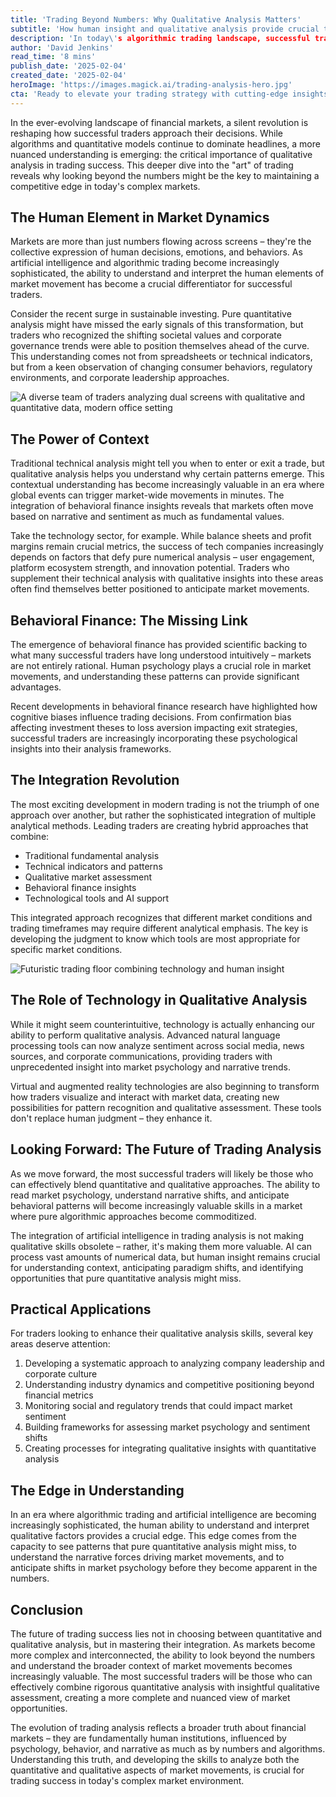 ```yaml
---
title: 'Trading Beyond Numbers: Why Qualitative Analysis Matters'
subtitle: 'How human insight and qualitative analysis provide crucial trading advantages in algorithmic markets'
description: 'In today\'s algorithmic trading landscape, successful traders are discovering that qualitative analysis provides crucial advantages. This article explores how understanding market psychology, behavioral patterns, and narrative shifts can give traders an edge beyond pure quantitative approaches, and why the integration of both methods is essential for modern trading success.'
author: 'David Jenkins'
read_time: '8 mins'
publish_date: '2025-02-04'
created_date: '2025-02-04'
heroImage: 'https://images.magick.ai/trading-analysis-hero.jpg'
cta: 'Ready to elevate your trading strategy with cutting-edge insights? Follow us on LinkedIn for daily updates on market psychology, behavioral finance, and the latest developments in trading analysis.'
---
```


In the ever-evolving landscape of financial markets, a silent revolution is reshaping how successful traders approach their decisions. While algorithms and quantitative models continue to dominate headlines, a more nuanced understanding is emerging: the critical importance of qualitative analysis in trading success. This deeper dive into the "art" of trading reveals why looking beyond the numbers might be the key to maintaining a competitive edge in today's complex markets.

## The Human Element in Market Dynamics

Markets are more than just numbers flowing across screens – they're the collective expression of human decisions, emotions, and behaviors. As artificial intelligence and algorithmic trading become increasingly sophisticated, the ability to understand and interpret the human elements of market movement has become a crucial differentiator for successful traders.

Consider the recent surge in sustainable investing. Pure quantitative analysis might have missed the early signals of this transformation, but traders who recognized the shifting societal values and corporate governance trends were able to position themselves ahead of the curve. This understanding comes not from spreadsheets or technical indicators, but from a keen observation of changing consumer behaviors, regulatory environments, and corporate leadership approaches.

![A diverse team of traders analyzing dual screens with qualitative and quantitative data, modern office setting](https://i.magick.ai/PIXE/1738656768877_magick_img.webp)

## The Power of Context

Traditional technical analysis might tell you when to enter or exit a trade, but qualitative analysis helps you understand why certain patterns emerge. This contextual understanding has become increasingly valuable in an era where global events can trigger market-wide movements in minutes. The integration of behavioral finance insights reveals that markets often move based on narrative and sentiment as much as fundamental values.

Take the technology sector, for example. While balance sheets and profit margins remain crucial metrics, the success of tech companies increasingly depends on factors that defy pure numerical analysis – user engagement, platform ecosystem strength, and innovation potential. Traders who supplement their technical analysis with qualitative insights into these areas often find themselves better positioned to anticipate market movements.

## Behavioral Finance: The Missing Link

The emergence of behavioral finance has provided scientific backing to what many successful traders have long understood intuitively – markets are not entirely rational. Human psychology plays a crucial role in market movements, and understanding these patterns can provide significant advantages.

Recent developments in behavioral finance research have highlighted how cognitive biases influence trading decisions. From confirmation bias affecting investment theses to loss aversion impacting exit strategies, successful traders are increasingly incorporating these psychological insights into their analysis frameworks.

## The Integration Revolution

The most exciting development in modern trading is not the triumph of one approach over another, but rather the sophisticated integration of multiple analytical methods. Leading traders are creating hybrid approaches that combine:

- Traditional fundamental analysis
- Technical indicators and patterns
- Qualitative market assessment
- Behavioral finance insights
- Technological tools and AI support

This integrated approach recognizes that different market conditions and trading timeframes may require different analytical emphasis. The key is developing the judgment to know which tools are most appropriate for specific market conditions.

![Futuristic trading floor combining technology and human insight](https://i.magick.ai/PIXE/1738656768881_magick_img.webp)

## The Role of Technology in Qualitative Analysis

While it might seem counterintuitive, technology is actually enhancing our ability to perform qualitative analysis. Advanced natural language processing tools can now analyze sentiment across social media, news sources, and corporate communications, providing traders with unprecedented insight into market psychology and narrative trends.

Virtual and augmented reality technologies are also beginning to transform how traders visualize and interact with market data, creating new possibilities for pattern recognition and qualitative assessment. These tools don't replace human judgment – they enhance it.

## Looking Forward: The Future of Trading Analysis

As we move forward, the most successful traders will likely be those who can effectively blend quantitative and qualitative approaches. The ability to read market psychology, understand narrative shifts, and anticipate behavioral patterns will become increasingly valuable skills in a market where pure algorithmic approaches become commoditized.

The integration of artificial intelligence in trading analysis is not making qualitative skills obsolete – rather, it's making them more valuable. AI can process vast amounts of numerical data, but human insight remains crucial for understanding context, anticipating paradigm shifts, and identifying opportunities that pure quantitative analysis might miss.

## Practical Applications

For traders looking to enhance their qualitative analysis skills, several key areas deserve attention:

1. Developing a systematic approach to analyzing company leadership and corporate culture
2. Understanding industry dynamics and competitive positioning beyond financial metrics
3. Monitoring social and regulatory trends that could impact market sentiment
4. Building frameworks for assessing market psychology and sentiment shifts
5. Creating processes for integrating qualitative insights with quantitative analysis

## The Edge in Understanding

In an era where algorithmic trading and artificial intelligence are becoming increasingly sophisticated, the human ability to understand and interpret qualitative factors provides a crucial edge. This edge comes from the capacity to see patterns that pure quantitative analysis might miss, to understand the narrative forces driving market movements, and to anticipate shifts in market psychology before they become apparent in the numbers.

## Conclusion

The future of trading success lies not in choosing between quantitative and qualitative analysis, but in mastering their integration. As markets become more complex and interconnected, the ability to look beyond the numbers and understand the broader context of market movements becomes increasingly valuable. The most successful traders will be those who can effectively combine rigorous quantitative analysis with insightful qualitative assessment, creating a more complete and nuanced view of market opportunities.

The evolution of trading analysis reflects a broader truth about financial markets – they are fundamentally human institutions, influenced by psychology, behavior, and narrative as much as by numbers and algorithms. Understanding this truth, and developing the skills to analyze both the quantitative and qualitative aspects of market movements, is crucial for trading success in today's complex market environment.